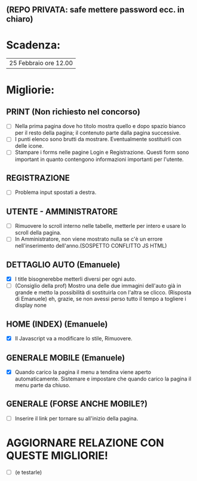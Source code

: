 ## (REPO PRIVATA: safe mettere password ecc. in chiaro)

# Scadenza:
<table><tr><td>25 Febbraio ore 12.00</td></tr></table>

# Migliorie:
## PRINT (Non richiesto nel concorso)
- [ ] Nella prima pagina dove ho titolo mostra quello e dopo spazio bianco per il resto della pagina; il contenuto parte dalla pagina successive.
- [ ] I punti elenco sono brutti da mostrare. Eventualmente sostituirli con delle icone.
- [ ] Stampare i forms nelle pagine Login e Registrazione. Questi form sono important in quanto contengono informazioni importanti per l'utente.

## REGISTRAZIONE
- [ ] Problema input spostati a destra.

## UTENTE - AMMINISTRATORE
- [ ] Rimuovere lo scroll interno nelle tabelle, metterle per intero e usare lo scroll della pagina.
- [ ] In Amministratore, non viene mostrato nulla se c'è un errore nell'inserimento dell'anno.(SOSPETTO CONFLITTO JS HTML)

## DETTAGLIO AUTO (Emanuele)
- [X] I title bisognerebbe metterli diversi per ogni auto.
- [ ] (Consiglio della prof) Mostro una delle due immagini dell'auto già in grande e metto la possibilità di sostituirla con l'altra se clicco.
      (Risposta di Emanuele) eh, grazie, se non avessi perso tutto il tempo a togliere i display none

## HOME (INDEX) (Emanuele)
- [X] Il Javascript va a modificare lo stile, Rimuovere.

## GENERALE MOBILE (Emanuele)
- [X] Quando carico la pagina il menu a tendina viene aperto automaticamente. Sistemare e impostare che quando carico la pagina il menu parte da chiuso.

## GENERALE (FORSE ANCHE MOBILE?)
- [ ] Inserire il link per tornare su all'inizio della pagina.

# AGGIORNARE RELAZIONE CON QUESTE MIGLIORIE!
- [ ] (e testarle)
